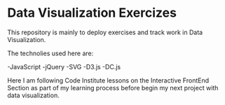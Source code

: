 # Data Visualization Exercizes 

This repository is mainly to deploy exercises and track work in Data Visualization.

The technolies used here are:

-JavaScript 
-jQuery
-SVG
-D3.js
-DC.js

Here I am following Code Institute lessons on the Interactive FrontEnd Section 
as part of my learning process before begin my next project with data visualization.